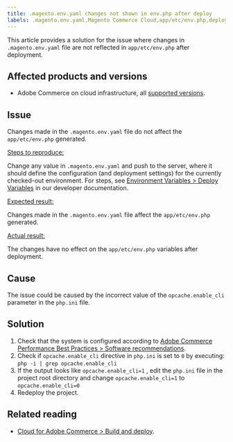 ```yaml
---
title: .magento.env.yaml changes not shown in env.php after deploy
labels: .magento.env.yaml,Magento Commerce Cloud,app/etc/env.php,deploy,deployment,deployment error,env.php,environment variables,php.ini,troubleshooting,Adobe Commerce,cloud infrastructure
---
```


This article provides a solution for the issue where changes in `.magento.env.yaml` file are not reflected in `app/etc/env.php` after deployment.

## Affected products and versions

* Adobe Commerce on cloud infrastructure, all [supported versions](https://magento.com/sites/default/files/magento-software-lifecycle-policy.pdf).

## Issue

Changes made in the `.magento.env.yaml` file do not affect the `app/etc/env.php` generated.

<ins>Steps to reproduce:</ins>

Change any value in `.magento.env.yaml` and push to the server, where it should define the configuration (and deployment settings) for the currently checked-out environment. For steps, see [Environment Variables > Deploy Variables](https://devdocs.magento.com/cloud/env/variables-deploy.html) in our developer documentation.

<ins>Expected result:</ins>

Changes made in the `.magento.env.yaml` file affect the `app/etc/env.php` generated.

<ins>Actual result:</ins>

The changes have no effect on the `app/etc/env.php` variables after deployment.

## Cause

The issue could be caused by the incorrect value of the `opcache.enable_cli` parameter in the `php.ini` file.

## Solution

1. Check that the system is configured according to [Adobe Commerce Performance Best Practices > Software recommendations](https://devdocs.magento.com/guides/v2.4/performance-best-practices/software.html).    
1. Check if `opcache.enable_cli` directive in `php.ini` is set to `0` by executing: `php -i | grep opcache.enable_cli`     
1. If the output looks like `opcache.enable_cli=1` , edit the `php.ini` file in the project root directory and change `opcache.enable_cli=1` to `opcache.enable_cli=0`     
1. Redeploy the project.    

## Related reading

* [Cloud for Adobe Commerce > Build and deploy](https://devdocs.magento.com/cloud/project/magento-env-yaml.html).
